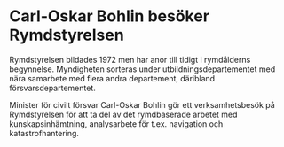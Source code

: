 # Carl-Oskar Bohlin besöker Rymdstyrelsen

Rymdstyrelsen bildades 1972 men har anor till tidigt i rymdålderns begynnelse. Myndigheten sorteras under utbildningsdepartementet med nära samarbete med flera andra departement, däribland försvarsdepartementet.

Minister för civilt försvar Carl-Oskar Bohlin gör ett verksamhetsbesök på Rymdstyrelsen för att ta del av det rymdbaserade arbetet med kunskapsinhämtning, analysarbete för t.ex. navigation och katastrofhantering.
